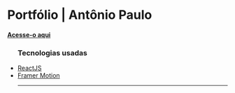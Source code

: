 <h1>Portfólio | Antônio Paulo</h1>

<a href="https://paullo-jsx.github.io/paullo.jsx" target="_blank"><h4>Acesse-o aqui</h4></a>

<ul><h3>Tecnologias usadas</h3>
  <li><a href="https://react.org" target="_blank">ReactJS</a></li>
  <li><a href="https://framer.com/motion" target="_blank">Framer Motion</a></li>
<hr/>
